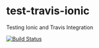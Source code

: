 # test-travis-ionic
Testing Ionic and Travis Integration

[![Build Status](https://travis-ci.org/luiscarlossf/test-travis-ionic.svg?branch=master)](https://travis-ci.org/luiscarlossf/test-travis-ionic)
